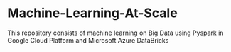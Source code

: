 # Machine-Learning-At-Scale
This repository consists of machine learning on Big Data using Pyspark in Google Cloud Platform and Microsoft Azure DataBricks
